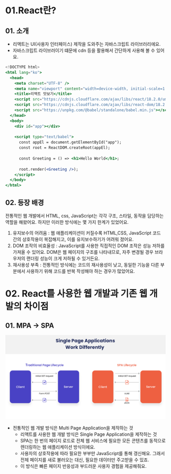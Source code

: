 # 01.React란?

## 01. 소개

- 리액트는 UI(사용자 인터페이스) 제작을 도와주는 자바스크립트 라이브러리에요.
- 자바스크립트 라이브러이기 떄문에 cdn 등을 활용해서 간단하게 사용해 볼 수 있어요.

```jsx
<!DOCTYPE html>
<html lang="ko">
  <head>
    <meta charset="UTF-8" />
    <meta name="viewport" content="width=device-width, initial-scale=1.0" />
    <title>리액트 맛보기</title>
    <script src="https://cdnjs.cloudflare.com/ajax/libs/react/18.2.0/umd/react.production.min.js"></script>
    <script src="https://cdnjs.cloudflare.com/ajax/libs/react-dom/18.2.0/umd/react-dom.production.min.js"></script>
    <script src="https://unpkg.com/@babel/standalone/babel.min.js"></script>
  </head>
  <body>
    <div id="app"></div>

    <script type="text/babel">
      const appEl = document.getElementById("app");
      const root = ReactDOM.createRoot(appEl);

      const Greeting = () => <h1>Hello World</h1>;

      root.render(<Greeting />);
    </script>
  </body>
</html>
```

## 02. 등장 배경

전통적인 웹 개발에서 HTML, css, JavaScript는 각각 구조, 스타일, 동작을 담당하는 역할을 해왔어요.
하지만 이러한 방식에는 몇 가지 한계가 있었어요.

1. 유지보수의 어려움 : 웹 애플리케이션이 커질수록 HTML,CSS, JavaScript 코드 간의 상호작용이 복잡해지고, 이를 유지보수하기가 어려워 졌어요.
2. DOM 조작의 비효율성 : JavaScript를 사용한 직접적인 DOM 조작은 성능 저하를 가져올 수 있어요.
   DOM은 웹 페이지의 구조를 나타내므로, 자주 변경될 경우 브라우저의 랜더링 성능이 크게 저하될 수 있거든요.
3. 재사용성 부족 : 전통적인 방식에는 코드의 재사용성이 낮고, 동일한 기능을 다른 부분에서 사용하기 위해 코드를 반복 작성해야 하는 경우가 많았어요.

# 02. React를 사용한 웹 개발과 기존 웹 개발의 차이점

## 01. MPA → SPA

<img src="./img/spaVSmpa.png">

- 전통적인 웹 개발 방식은 Multi Page Application을 제작하는 것
  - 리액트를 사용한 웹 개발 방식은 Single Page Application을 제작하는 것
  <ul>
  <li>SPA는 한 번의 페이지 로드로 전체 웹 서비스에 필요한 모든 콘텐츠를 동적으로 렌더링하는 웹 애플리케이션 방식이에요.</li>
  <li>사용자의 상호작용에 따라 필요한 부부만 JavaScript를 통해 갱신해요. 그래서 전체 페이지를 새로 불러오는 대신, 필요한 데이터만 주고받을 수 있죠.</li>
  <li>이 방식은 빠른 페이지 반응성과 부드러운 사용자 경험을 제공해줘요.</li>
  </ul>
